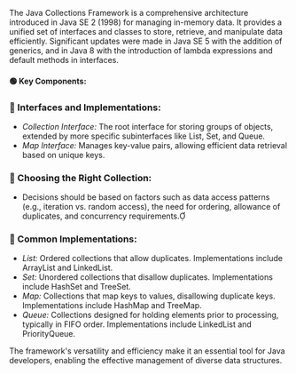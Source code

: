 The Java Collections Framework is a comprehensive architecture introduced in Java SE 2 (1998) for managing in-memory data. It provides a unified set of interfaces and classes to store, retrieve, and manipulate data efficiently. Significant updates were made in Java SE 5 with the addition of generics, and in Java 8 with the introduction of lambda expressions and default methods in interfaces.


#### 🟢 **Key Components:**

 ### 🔹 Interfaces and Implementations:
   - *Collection Interface:* The root interface for storing groups of objects, extended by more specific subinterfaces like List, Set, and Queue.
   - *Map Interface:* Manages key-value pairs, allowing efficient data retrieval based on unique keys.

### 🔹 Choosing the Right Collection:
   - Decisions should be based on factors such as data access patterns (e.g., iteration vs. random access), the need for ordering, allowance of duplicates, and concurrency requirements.

### 🔹 Common Implementations:
   - *List:* Ordered collections that allow duplicates. Implementations include ArrayList and LinkedList.
   - *Set:* Unordered collections that disallow duplicates. Implementations include HashSet and TreeSet.
   - *Map:* Collections that map keys to values, disallowing duplicate keys. Implementations include HashMap and TreeMap.
   - *Queue:* Collections designed for holding elements prior to processing, typically in FIFO order. Implementations include LinkedList and PriorityQueue.

The framework's versatility and efficiency make it an essential tool for Java developers, enabling the effective management of diverse data structures.
